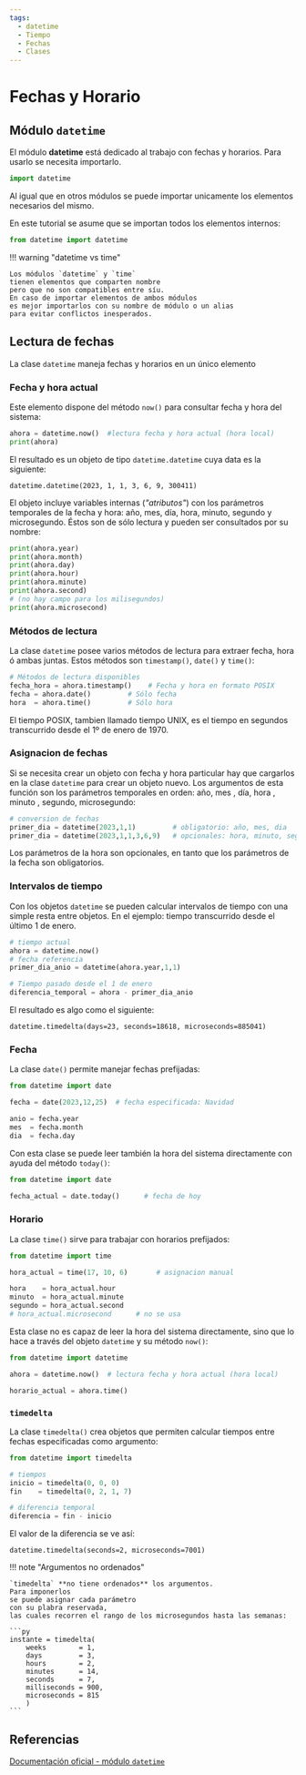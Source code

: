 ```yaml
---
tags:
  - datetime
  - Tiempo
  - Fechas
  - Clases
---
```



# Fechas y Horario


## Módulo `datetime`

El módulo **datetime** está dedicado al trabajo con fechas y horarios. Para usarlo se necesita importarlo.

```python title="'datetime' - Importación"
import datetime
```
Al igual que en otros módulos se puede importar unicamente los elementos necesarios del mismo.

En este tutorial se asume que se importan todos los elementos internos:

```python title="'datetime' - Importar todo"
from datetime import datetime
```

!!! warning "datetime vs time"

    Los módulos `datetime` y `time`
    tienen elementos que comparten nombre
    pero que no son compatibles entre síu.
    En caso de importar elementos de ambos módulos
    es mejor importarlos con su nombre de módulo o un alias
    para evitar conflictos inesperados.


## Lectura de fechas

La clase `datetime`
maneja fechas y horarios
en un único elemento

### Fecha y hora actual 

Este elemento dispone del método `now()` para consultar fecha y hora del sistema:

```python title="clase 'datetime' - fecha actual"
ahora = datetime.now()  #lectura fecha y hora actual (hora local)
print(ahora)
```
El resultado es un objeto de tipo `datetime.datetime` cuya data es la siguiente:

``` title="clase 'datetime' - formato de salida"
datetime.datetime(2023, 1, 1, 3, 6, 9, 300411)
```

El objeto incluye variables internas (*"atributos"*)
con los parámetros temporales de la fecha y hora:
año, mes, día,
hora, minuto, segundo y microsegundo.
Éstos son de sólo lectura 
y pueden ser consultados por su nombre:

```python title="clase 'datetime' - atributos internos"
print(ahora.year)
print(ahora.month)
print(ahora.day)
print(ahora.hour)
print(ahora.minute)
print(ahora.second)
# (no hay campo para los milisegundos)
print(ahora.microsecond)
```

### Métodos de lectura 

La clase `datetime`
posee varios métodos de lectura para extraer fecha, 
hora ó ambas juntas. 
Estos métodos son `timestamp()`, `date()` y `time()`:

```py title="Métodos de lectura"
# Métodos de lectura disponibles
fecha_hora = ahora.timestamp()    # Fecha y hora en formato POSIX
fecha = ahora.date()         # Sólo fecha
hora  = ahora.time()         # Sólo hora
```
El tiempo POSIX, tambien llamado tiempo UNIX, es el tiempo en segundos transcurrido desde el 1º de enero de 1970.

### Asignacion de fechas

Si se necesita crear un objeto con fecha y hora particular
hay que cargarlos en la clase `datetime`
para crear un objeto nuevo.
Los argumentos de esta función
son los parámetros temporales en orden:
año, mes , día, hora , minuto , segundo, microsegundo:

```python title="clase 'datetime' - Asignación de fechas"
# conversion de fechas
primer_dia = datetime(2023,1,1)         # obligatorio: año, mes, dia
primer_dia = datetime(2023,1,1,3,6,9)   # opcionales: hora, minuto, segundo, etc    
```
Los parámetros de la hora son opcionales, en tanto que los parámetros de la fecha son obligatorios.

### Intervalos de tiempo

Con los objetos `datetime`
se pueden calcular intervalos de tiempo
con una simple resta entre objetos.
En el ejemplo:
tiempo transcurrido desde el último 1 de enero.

```python title="Intervalos de tiempo - cálculo"
# tiempo actual
ahora = datetime.now()
# fecha referencia
primer_dia_anio = datetime(ahora.year,1,1)

# Tiempo pasado desde el 1 de enero
diferencia_temporal = ahora - primer_dia_anio
```

El resultado es algo como el siguiente:

``` title="Intervalos de tiempo - resultado"
datetime.timedelta(days=23, seconds=18618, microseconds=885041)
```



### Fecha

La clase `date()` permite manejar fechas prefijadas:

```python   title="Fecha prefijada"
from datetime import date

fecha = date(2023,12,25)  # fecha especificada: Navidad

anio = fecha.year 
mes  = fecha.month 
dia  = fecha.day 
```

Con esta clase
se puede leer también
la hora del sistema directamente
con ayuda del método `today()`:

```python title="Fecha actual"
from datetime import date

fecha_actual = date.today()      # fecha de hoy
```

### Horario

La clase `time()`
sirve para trabajar con horarios prefijados:

```python  title="Horario prefijado"
from datetime import time

hora_actual = time(17, 10, 6)       # asignacion manual

hora    = hora_actual.hour
minuto  = hora_actual.minute
segundo = hora_actual.second
# hora_actual.microsecond      # no se usa
```

Esta clase no es capaz de leer la hora del sistema directamente,
sino que lo hace a través del objeto `datetime` y su método `now()`:

```python title="Horario actual"
from datetime import datetime

ahora = datetime.now()  # lectura fecha y hora actual (hora local)

horario_actual = ahora.time()         
```

### `timedelta`

La clase `timedelta()` 
crea objetos que permiten calcular tiempos 
entre fechas especificadas como argumento:

```python  title="timedelta - resultado"
from datetime import timedelta

# tiempos
inicio = timedelta(0, 0, 0)
fin    = timedelta(0, 2, 1, 7)

# diferencia temporal
diferencia = fin - inicio     
```

El valor de la diferencia se ve así:

```  title="timedelta - resultado"
datetime.timedelta(seconds=2, microseconds=7001)
```

!!! note "Argumentos no ordenados"

    `timedelta` **no tiene ordenados** los argumentos. 
    Para imponerlos 
    se puede asignar cada parámetro 
    con su plabra reservada, 
    las cuales recorren el rango de los microsegundos hasta las semanas:

    ```py
    instante = timedelta(
        weeks        = 1,
        days         = 3, 
        hours        = 2, 
        minutes      = 14, 
        seconds      = 7, 
        milliseconds = 900,
        microseconds = 815
        )
    ```


## Referencias

[Documentación oficial - módulo `datetime`](https://docs.python.org/3/library/datetime.html)